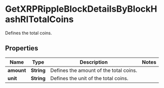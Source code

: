 

# GetXRPRippleBlockDetailsByBlockHashRITotalCoins

Defines the total coins.

## Properties

| Name | Type | Description | Notes |
|------------ | ------------- | ------------- | -------------|
|**amount** | **String** | Defines the amount of the total coins. |  |
|**unit** | **String** | Defines the unit of the total coins. |  |



